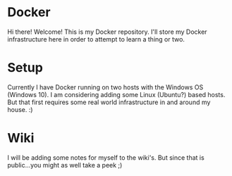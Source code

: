 # Docker
Hi there! Welcome! This is my Docker repository. I'll store my Docker infrastructure here in order to attempt to learn a thing or two.

# Setup
Currently I have Docker running on two hosts with the Windows OS (Windows 10). I am considering adding some Linux (Ubuntu?) based hosts. But that first requires some real world infrastructure in and around my house. :)

# Wiki
I will be adding some notes for myself to the wiki's. But since that is public...you might as well take a peek ;)
